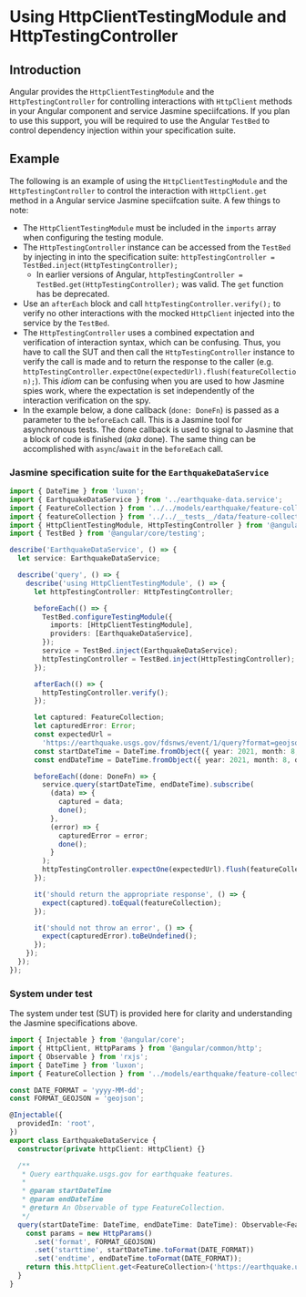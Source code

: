 # Using HttpClientTestingModule and HttpTestingController

## Introduction

Angular provides the `HttpClientTestingModule` and the `HttpTestingController` for controlling interactions with `HttpClient` methods in your Angular component and service Jasmine speciifcations. If you plan to use this support, you will be required to use the Angular `TestBed` to control dependency injection within your specification suite.

## Example

The following is an example of using the `HttpClientTestingModule` and the `HttpTestingController` to control the interaction with `HttpClient.get` method in a Angular service Jasmine speciifcation suite. A few things to note:

- The `HttpClientTestingModule` must be included in the `imports` array when configuring the testing module.
- The `HttpTestingController` instance can be accessed from the `TestBed` by injecting in into the specification suite: `httpTestingController = TestBed.inject(HttpTestingController);`
  - In earlier versions of Angular, `httpTestingController = TestBed.get(HttpTestingController);` was valid. The `get` function has be deprecated.
- Use an `afterEach` block and call `httpTestingController.verify();` to verify no other interactions with the mocked `HttpClient` injected into the service by the `TestBed`. 
- The `HttpTestingController` uses a combined expectation and verification of interaction syntax, which can be confusing. Thus, you have to call the SUT and then call the `HttpTestingController` instance to verify the call is made and to return the response to the caller (e.g. `httpTestingController.expectOne(expectedUrl).flush(featureCollection);`). This _idiom_ can be confusing when you are used to how Jasmine spies work, where the expectation is set independently of the interaction verification on the spy.
- In the example below, a done callback (`done: DoneFn`) is passed as a parameter to the `beforeEach` call. This is a Jasmine tool for asynchronous tests. The done callback is used to signal to Jasmine that a block of code is finished (_aka_ done). The same thing can be accomplished with `async`/`await` in the `beforeEach` call.

### Jasmine specification suite for the `EarthquakeDataService`

```typescript
import { DateTime } from 'luxon';
import { EarthquakeDataService } from '../earthquake-data.service';
import { FeatureCollection } from '../../models/earthquake/feature-collection';
import { featureCollection } from '../../__tests__/data/feature-collection-test-data';
import { HttpClientTestingModule, HttpTestingController } from '@angular/common/http/testing';
import { TestBed } from '@angular/core/testing';

describe('EarthquakeDataService', () => {
  let service: EarthquakeDataService;

  describe('query', () => {
    describe('using HttpClientTestingModule', () => {
      let httpTestingController: HttpTestingController;

      beforeEach(() => {
        TestBed.configureTestingModule({
          imports: [HttpClientTestingModule],
          providers: [EarthquakeDataService],
        });
        service = TestBed.inject(EarthquakeDataService);
        httpTestingController = TestBed.inject(HttpTestingController);
      });

      afterEach(() => {
        httpTestingController.verify();
      });

      let captured: FeatureCollection;
      let capturedError: Error;
      const expectedUrl =
        'https://earthquake.usgs.gov/fdsnws/event/1/query?format=geojson&starttime=2021-08-01&endtime=2021-08-15';
      const startDateTime = DateTime.fromObject({ year: 2021, month: 8, day: 1 });
      const endDateTime = DateTime.fromObject({ year: 2021, month: 8, day: 15 });

      beforeEach((done: DoneFn) => {
        service.query(startDateTime, endDateTime).subscribe(
          (data) => {
            captured = data;
            done();
          },
          (error) => {
            capturedError = error;
            done();
          }
        );
        httpTestingController.expectOne(expectedUrl).flush(featureCollection);
      });

      it('should return the appropriate response', () => {
        expect(captured).toEqual(featureCollection);
      });

      it('should not throw an error', () => {
        expect(capturedError).toBeUndefined();
      });
    });
  });
});
```


### System under test

The system under test (SUT) is provided here for clarity and understanding the Jasmine specifications above.

```typescript
import { Injectable } from '@angular/core';
import { HttpClient, HttpParams } from '@angular/common/http';
import { Observable } from 'rxjs';
import { DateTime } from 'luxon';
import { FeatureCollection } from '../models/earthquake/feature-collection';

const DATE_FORMAT = 'yyyy-MM-dd';
const FORMAT_GEOJSON = 'geojson';

@Injectable({
  providedIn: 'root',
})
export class EarthquakeDataService {
  constructor(private httpClient: HttpClient) {}

  /**
   * Query earthquake.usgs.gov for earthquake features.
   *
   * @param startDateTime
   * @param endDateTime
   * @return An Observable of type FeatureCollection.
   */
  query(startDateTime: DateTime, endDateTime: DateTime): Observable<FeatureCollection> {
    const params = new HttpParams()
      .set('format', FORMAT_GEOJSON)
      .set('starttime', startDateTime.toFormat(DATE_FORMAT))
      .set('endtime', endDateTime.toFormat(DATE_FORMAT));
    return this.httpClient.get<FeatureCollection>('https://earthquake.usgs.gov/fdsnws/event/1/query', { params });
  }
}
```

